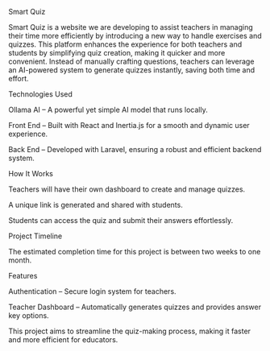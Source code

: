 Smart Quiz

Smart Quiz is a website we are developing to assist teachers in managing their time more efficiently by introducing a new way to handle exercises and quizzes. This platform enhances the experience for both teachers and students by simplifying quiz creation, making it quicker and more convenient. Instead of manually crafting questions, teachers can leverage an AI-powered system to generate quizzes instantly, saving both time and effort.

Technologies Used

Ollama AI – A powerful yet simple AI model that runs locally.

Front End – Built with React and Inertia.js for a smooth and dynamic user experience.

Back End – Developed with Laravel, ensuring a robust and efficient backend system.

How It Works

Teachers will have their own dashboard to create and manage quizzes.

A unique link is generated and shared with students.

Students can access the quiz and submit their answers effortlessly.

Project Timeline

The estimated completion time for this project is between two weeks to one month.

Features

Authentication – Secure login system for teachers.

Teacher Dashboard – Automatically generates quizzes and provides answer key options.

This project aims to streamline the quiz-making process, making it faster and more efficient for educators.


 
